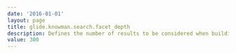```yaml
---
date: '2016-01-01'
layout: page
title: glide.knowman.search.facet_depth
description: Defines the number of results to be considered when building the search filters
value: 300
---
```

